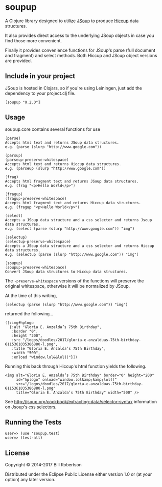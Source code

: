 # soupup

A Clojure library designed to utilize [JSoup](http://jsoup.org) to
produce [Hiccup](https://github.com/weavejester/hiccup) data structures.

It also provides direct access to the underlying JSoup objects in
case you find those more convenient.

Finally it provides convenience functions for JSoup's parse (full 
document and fragment) and select methods. Both Hiccup and JSoup
object versions are provided.

## Include in your project

JSoup is hosted in Clojars, so if you're using Leiningen, just
add the dependency to your project.clj file.

    [soupup "0.2.0"]

## Usage

soupup.core contains several functions for use

    (parse)    
    Accepts html text and returns JSoup data structures.
    e.g. (parse (slurp "http://www.google.com"))

    (parsup)
    (parseup-preserve-whitespace)
    Accepts html text and returns Hiccup data structures.
    e.g. (parseup (slurp "http://www.google.com")) 

    (frag)
    Accepts html fragment text and returns JSoup data structures.
    e.g. (frag "<p>Hello World</p>")

    (fragup)
    (fragup-preserve-whitespace)
    Accepts html fragment text and returns Hiccup data structures.
    e.g. (fragup "<p>Hello World</p>")

    (select)   
    Accepts a JSoup data structure and a css selector and returns Jsoup
    data structures.
    e.g. (select (parse (slurp "http://www.google.com")) "img")

    (selectup)
    (selectup-preserve-whitespace)
    Accepts a JSoup data structure and a css selector and returns Hiccup
    data structures.
    e.g. (selectup (parse (slurp "http://www.google.com")) "img")

    (soupup)
    (soupup-preserve-whitespace)
    Convert JSoup data structures to Hiccup data structures.

The `-preserve-whitespace` versions of the functions will preserve the 
original whitespace, otherwise it will be normalized by JSoup.

At the time of this writing, 

    (selectup (parse (slurp "http://www.google.com")) "img")

returned the following...

    ([:img#hplogo
      {:alt "Gloria E. Anzalda’s 75th Birthday",
       :border "0",
       :height "200",
       :src "/logos/doodles/2017/gloria-e-anzalduas-75th-birthday-6115361035386880-l.png",
       :title "Gloria E. Anzalda’s 75th Birthday",
       :width "500",
       :onload "window.lol&&lol()"}])

Running this back through Hiccup's html function yields the following.

    <img alt="Gloria E. Anzalda’s 75th Birthday" border="0" height="200" 
         id="hplogo" onload="window.lol&amp;&amp;lol()" 
         src="/logos/doodles/2017/gloria-e-anzalduas-75th-birthday-6115361035386880-l.png" 
         title="Gloria E. Anzalda’s 75th Birthday" width="500" />

See http://jsoup.org/cookbook/extracting-data/selector-syntax information on Jsoup's css selectors.

## Running the Tests

    user=> (use 'soupup.test)
    user=> (test-all)

## License

Copyright © 2014-2017 Bill Robertson

Distributed under the Eclipse Public License either version 1.0 or (at
your option) any later version.
